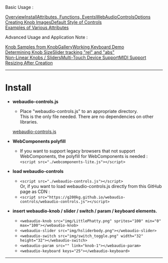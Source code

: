 <link rel="stylesheet" href="./docstyle.css">

<script>
  WebAudioControlsOptions={

  };
</script>

<script src="../webaudio-controls.js"></script>

Basic Usage :  

<div style="display:flex;width:100%;flex-wrap:wrap">
<div class="item"><a href="./index.html">Overview</a></div>
<div class="item"><a href="./install.html">Install</a></div>
<div class="item"><a href="./specs.html">Attributes, Functions, Events</a></div>
<div class="item"><a href="./options.html">WebAudioControlsOptions</a></div>
<div class="item"><a href="./knobimage.html">Creating Knob Images</a></div>
<div class="item cur"><a href="./defstyle.html">Default Style of Controls</a></div>
<div class="item"><a href="./attributes.html">Examples of Various Attributes</a></div>
</div>

Advanced Usage and Application Note :  

<div style="display:flex;width:100%;flex-wrap:wrap">
<div class="item"><a href="./knobsamples.html">Knob Samples from KnobGallery</a></div>
<div class="item"><a href="./keyboard.html">Working Keyboard Demo</a></div>
<div class="item"><a href="./knobsize.html">Determining Knob Size</a></div>
<div class="item"><a href="./tracking.html">Slider tracking "rel" and "abs"</a></div>
<div class="item"><a href="./nonlinear.html">Non-Linear Knobs / Sliders</a></div>
<div class="item"><a href="./multifader.html">Multi-Touch Device Support</a></div>
<div class="item"><a href="./midisupport.html">MIDI Support</a></div>
<div class="item"><a href="./resizetest.html">Resizing After Creation</a></div>
</div>

---

# Install

- **webaudio-controls.js**
  - Place "webaudio-controls.js" to an appropriate directory. <br/>This is the only file needed. There are no dependencies on other libraries.  

  [webaudio-controls.js](../webaudio-controls.js)

- **WebComponents polyfill**
  - If you want to support legacy browsers that not support WebComponents, the polyfill for WebComponents is needed :  
  ```<script src="./webcomponents-lite.js"></script>```

- **load webaudio-controls**
  - ```<script src="./webaudio-controls.js"></script>```  
  Or, if you want to load webaudio-controls.js directly from this GitHub page as CDN :  
  - ```<script src="https://g200kg.github.io/webaudio-controls/webaudio-controls.js"></script>```

- **insert webaudio-knob / slider / switch / param / keyboard elements.**
  - `<webaudio-knob src="img/LittlePhatty.png" sprites="100" min="0" max="100"></webaudio-knob>`
  - `<webaudio-slider src="img/hsliderbody.png"></webaudio-slider>`
  - `<webaudio-switch src="img/switch_toggle.png" width="32" height="32"></webaudio-switch>`
  - `<webaudio-param src="" link="knob-1"></webaudio-param>`
  - `<webaudio-keyboard keys="25"></webaudio-keyboard>`

---
